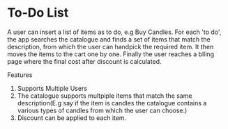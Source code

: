 # To-Do List

A user can insert a list of items as to do, e.g Buy Candles. For each 'to do', the app searches the catalogue and finds a set of items that match the description, from which the user can handpick the required item. It then moves the items to the cart one by one. Finally the user reaches a blling page where the final cost after discount is calculated.

Features

1. Supports Multiple Users
2. The catalogue supports multpiple items that match the same description(E.g say if the item is candles the catalogue contains a various types of candles from which the user can choose.)
3. Discount can be applied to each item.
